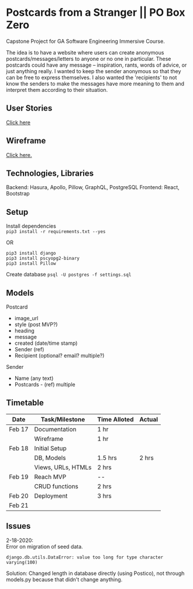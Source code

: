 # Postcards from a Stranger || PO Box Zero

Capstone Project for GA Software Engineering Immersive Course.

The idea is to have a website where users can create anonymous postcards/messages/letters to anyone or no one in particular. These postcards could have any message – inspiration, rants, words of advice, or just anything really. I wanted to keep the sender anonymous so that they can be free to express themselves. I also wanted the 'recipients' to not know the senders to make the messages have more meaning to them and interpret them according to their situation.

## User Stories

[Click here](./planning/USER-STORIES.md)

## Wireframe

[Click here.](https://xd.adobe.com/view/d32d9749-1010-4adf-431a-960db3131c8e-a51c/)

## Technologies, Libraries

Backend: Hasura, Apollo, Pillow, GraphQL, PostgreSQL
Frontend: React, Bootstrap

## Setup

Install dependencies  
`pip3 install -r requirements.txt --yes`

OR

`pip3 install django`  
`pip3 install pscyopg2-binary`  
`pip3 install Pillow`

Create database
`psql -U postgres -f settings.sql`

## Models

Postcard

- image_url
- style (post MVP?)
- heading
- message
- created (date/time stamp)
- Sender (ref)
- Recipient (optional? email? multiple?)

Sender

- Name (any text)
- Postcards - (ref) multiple

## Timetable

| Date   | Task/Milestone     | Time Alloted | Actual |
| ------ | ------------------ | ------------ | ------ |
| Feb 17 | Documentation      | 1 hr         |        |
|        | Wireframe          | 1 hr         |        |
| Feb 18 | Initial Setup      |              |        |
|        | DB, Models         | 1.5 hrs      | 2 hrs  |
|        | Views, URLs, HTMLs | 2 hrs        |        |
| Feb 19 | Reach MVP          | --           |        |
|        | CRUD functions     | 2 hrs        |        |
| Feb 20 | Deployment         | 3 hrs        |        |
| Feb 21 |                    |              |        |

## Issues

2-18-2020:  
Error on migration of seed data.

```
django.db.utils.DataError: value too long for type character varying(100)
```

Solution: Changed length in database directly (using Postico), not through models.py because that didn't change anything.
